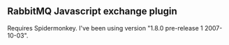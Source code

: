 ## RabbitMQ Javascript exchange plugin

Requires Spidermonkey. I've been using version "1.8.0 pre-release 1 2007-10-03".
